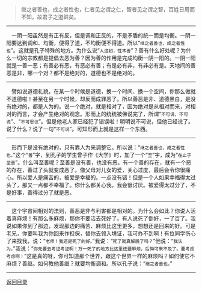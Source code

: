 > 继之者善也，成之者性也，仁者见之谓之仁，智者见之谓之智，百姓日用而不知，故君子之道鲜矣。
___
&emsp;一阴一阳虽然是有正有反，但是调和正反的，不是矛盾的统一而是均衡。一阴一阳要达到调和、均衡，便得了道，不均衡便不得道。所以“``继之者善也，成之者性也``”。这就是孔子特殊的地方。为什么说“``人这初，性本善``”？善有什么好处呢？为什么一切的宗教都是提倡去恶为善？因为善的作用是完成均衡一阴一阳的。一阴一阳就是一善一恶；有善必有恶，有恶必有善；有是必有非，有非必有是。天地间的善恶是非，哪一个对？都不是绝对的，道德也不是绝对的。
___
&emsp;譬如说道德礼貌，在某一个时候是道德，换一个时间、换一个空间，你那么做就不道德啦！甚至在另一个时候，却反而成罪恶了。所以善恶是非、道德黑白，是没有绝对的，都是人为的。说一个绝对，就是相对了，因为绝对是从相对而来，对相对的而言，才会产生绝对的观念。形而上的统统被佛说完了，所谓“``不可说，不可说``”、“``不可思议``”。但是他老人家已经犯了错误啦！明明说不可说，但他已经说了。说了什么？说了一句“``不可说``”。可知形而上就是这样一个东西。
___
&emsp;形而下是没有绝对的，只有靠人为来调整它。所以说：“``继之者善也，成之者性也。``”这个“``善``”字，到孔子的学生曾子作《大学》时，加了一个“``至``”字，成为“``在止于至善``”。什么叫至善呢？至善是没有善，也没有恶。有一个善的存在，就有一个恶的存在，善过了头就变成恶了。像父母对儿女的爱，关心过度，最后会令你很痛心。所以爱人是痛苦的，被爱是幸福的。一点没有错！但是一个人如果幸福得太过头了，那又一点都不幸福了。你什么都关心我，我会很讨厌。被爱得太过分了，不是好事，善得过分了就是恶。
___
&emsp;这个宇宙间相对的法则，善恶是非与利害都是相对的。为什么会如此？你说人活着真麻烦！有那么多麻烦，那你不要活去死好了。有人说死了倒好，一了百了。我说如果你到了那边，发现那边的痛苦、麻烦比这里更多，想想还是回来的好。可是老兄，你要叫我为你回来作担保，替你去领入境证，我可办不到啊！有位同学伤心了来找我，说：“``老师！我还是死了的好。``”我说：“``死了就真解脱了吗？``”他说：“``我认为。``”我说：“``你先要去考证考证啊！万一死了的地方比这里还要麻烦，后悔可来不及了。要考虑考虑啊！``”这是真的呀，你可知道那个世界，跟这个世界一样的麻烦吗？如何使它不麻烦？善继。如何教他善继？就要均衡调和。所以孔子说：“``继之者善也。``”
___
[返回目录](../../../master/README.md#目录)
